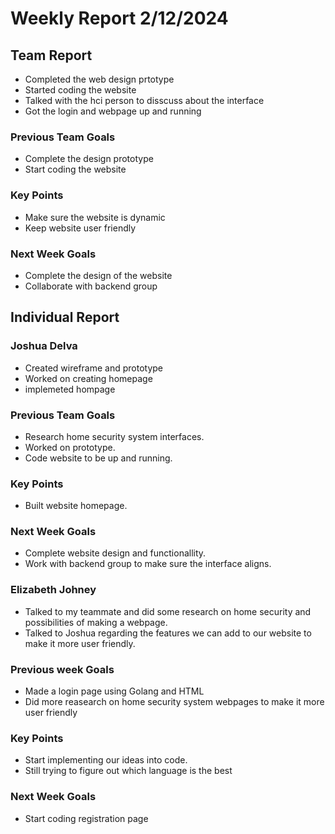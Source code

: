 # Weekly Report 2/12/2024
## Team Report
- Completed the web design prtotype
- Started coding the website
- Talked with the hci person to disscuss about the interface
- Got the login and webpage up and running

### Previous Team Goals
- Complete the design prototype
- Start coding the website

### Key Points
- Make sure the website is dynamic
- Keep website user friendly
  
### Next Week Goals
- Complete the design of the website
- Collaborate with backend group

## Individual Report
### Joshua Delva
- Created wireframe and prototype
- Worked on creating homepage
- implemeted hompage

### Previous Team Goals
- Research home security system interfaces.
- Worked on prototype.
- Code website to be up and running.
  
### Key Points
- Built website homepage.
  
### Next Week Goals
- Complete website design and functionallity.
- Work with backend group to make sure the interface aligns.

### Elizabeth Johney
- Talked to my teammate and did some research on home security and possibilities of making a webpage.
- Talked to Joshua regarding the features we can add to our website to make it more user friendly. 

### Previous week Goals
- Made a login page using Golang and HTML
- Did more reasearch on home security system webpages to make it more user friendly 

 ### Key Points
  - Start implementing our ideas into code.
  - Still trying to figure out which language is the best
### Next Week Goals
- Start coding registration page
